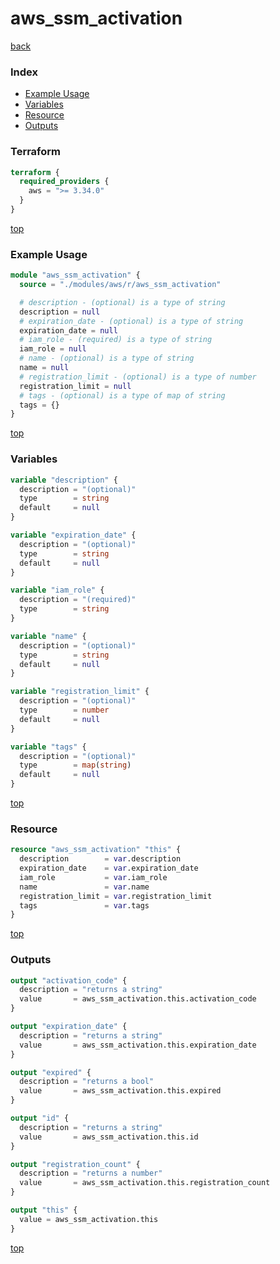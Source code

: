 # aws_ssm_activation

[back](../aws.md)

### Index

- [Example Usage](#example-usage)
- [Variables](#variables)
- [Resource](#resource)
- [Outputs](#outputs)

### Terraform

```terraform
terraform {
  required_providers {
    aws = ">= 3.34.0"
  }
}
```

[top](#index)

### Example Usage

```terraform
module "aws_ssm_activation" {
  source = "./modules/aws/r/aws_ssm_activation"

  # description - (optional) is a type of string
  description = null
  # expiration_date - (optional) is a type of string
  expiration_date = null
  # iam_role - (required) is a type of string
  iam_role = null
  # name - (optional) is a type of string
  name = null
  # registration_limit - (optional) is a type of number
  registration_limit = null
  # tags - (optional) is a type of map of string
  tags = {}
}
```

[top](#index)

### Variables

```terraform
variable "description" {
  description = "(optional)"
  type        = string
  default     = null
}

variable "expiration_date" {
  description = "(optional)"
  type        = string
  default     = null
}

variable "iam_role" {
  description = "(required)"
  type        = string
}

variable "name" {
  description = "(optional)"
  type        = string
  default     = null
}

variable "registration_limit" {
  description = "(optional)"
  type        = number
  default     = null
}

variable "tags" {
  description = "(optional)"
  type        = map(string)
  default     = null
}
```

[top](#index)

### Resource

```terraform
resource "aws_ssm_activation" "this" {
  description        = var.description
  expiration_date    = var.expiration_date
  iam_role           = var.iam_role
  name               = var.name
  registration_limit = var.registration_limit
  tags               = var.tags
}
```

[top](#index)

### Outputs

```terraform
output "activation_code" {
  description = "returns a string"
  value       = aws_ssm_activation.this.activation_code
}

output "expiration_date" {
  description = "returns a string"
  value       = aws_ssm_activation.this.expiration_date
}

output "expired" {
  description = "returns a bool"
  value       = aws_ssm_activation.this.expired
}

output "id" {
  description = "returns a string"
  value       = aws_ssm_activation.this.id
}

output "registration_count" {
  description = "returns a number"
  value       = aws_ssm_activation.this.registration_count
}

output "this" {
  value = aws_ssm_activation.this
}
```

[top](#index)